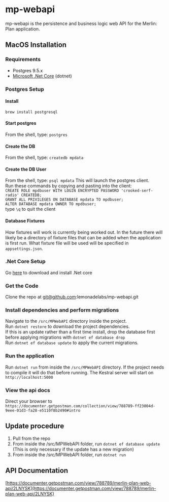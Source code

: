 # mp-webapi
mp-webapi is the persistence and business logic web API for the Merlin: Plan application.

## MacOS Installation

### Requirements
* Postgres 9.5.x
* [Microsoft .Net Core](https://www.microsoft.com/net/core) (dotnet)

### Postgres Setup

#### Install
`brew install postgresql`

#### Start postgres
From the shell, type: `postgres`

#### Create the DB
From the shell, type: `createdb mpdata`

#### Create the DB User
From the shell, type: `psql mpdata`
This will launch the postgres client.  
Run these commands by copying and pasting into the client:  
`CREATE ROLE mpdbuser WITH LOGIN ENCRYPTED PASSWORD 'crooked-serf-radio' CREATEDB;`  
`GRANT ALL PRIVILEGES ON DATABASE mpdata TO mpdbuser;`  
`ALTER DATABASE mpdata OWNER TO mpdbuser;`  
type `\q` to quit the client

#### Database Fixtures
How fixtures will work is currently being worked out. In the future there will likely be a directory of fixture files that can be added when the application is first run. What fixture file will be used will be specified in `appsettings.json`.

### .Net Core Setup
Go [here](https://www.microsoft.com/net/core) to download and install .Net core

### Get the Code
Clone the repo at git@github.com:lemonadelabs/mp-webapi.git

### Install dependencies and perform migrations
Navigate to the `/src/MPWebAPI` directory inside the project.  
Run `dotnet restore` to download the project dependencies.  
If this is an update rather than a first time install, drop the database first before applying migrations with `dotnet ef database drop`  
Run `dotnet ef database update` to apply the current migrations.

### Run the application
Run `dotnet run` from inside the `/src/MPWebAPI` directory. If the project needs to compile it will do that before running. The Kestral server will start on `http://localhost:5000`

### View the api docs
Direct your browser to `https://documenter.getpostman.com/collection/view/788789-ff23004d-9eee-01d3-fa28-e5110f8b2490#intro` 

## Update procedure
1. Pull from the repo
2. From inside the /src/MPWebAPI folder, run `dotnet ef database update` (This is only necessary if the update has a new migration)
3. From inside the /src/MPWebAPI folder, run `dotnet run`

## API Documentation
[https://documenter.getpostman.com/view/788789/merlin-plan-web-api/2LNYSK](https://documenter.getpostman.com/view/788789/merlin-plan-web-api/2LNYSK)






